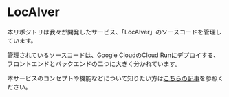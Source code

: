 # LocAIver

本リポジトリは我々が開発したサービス、「LocAIver」のソースコードを管理しています。

管理されているソースコードは、Google CloudのCloud Runにデプロイする、フロントエンドとバックエンドの二つに大きく分かれています。

本サービスのコンセプトや機能などについて知りたい方は[こちらの記事](https://zenn.dev/akakura16/articles/76c5065276ce2f)を参照ください。
